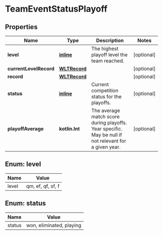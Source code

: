 
# TeamEventStatusPlayoff

## Properties

| Name                   | Type                          | Description                                                                                           | Notes      |
| ---------------------- | ----------------------------- | ----------------------------------------------------------------------------------------------------- | ---------- |
| **level**              | [**inline**](#LevelEnum)      | The highest playoff level the team reached.                                                           | [optional] |
| **currentLevelRecord** | [**WLTRecord**](WLTRecord.md) |                                                                                                       | [optional] |
| **record**             | [**WLTRecord**](WLTRecord.md) |                                                                                                       | [optional] |
| **status**             | [**inline**](#StatusEnum)     | Current competition status for the playoffs.                                                          | [optional] |
| **playoffAverage**     | **kotlin.Int**                | The average match score during playoffs. Year specific. May be null if not relevant for a given year. | [optional] |

## Enum: level

| Name  | Value             |
| ----- | ----------------- |
| level | qm, ef, qf, sf, f |

## Enum: status

| Name   | Value                    |
| ------ | ------------------------ |
| status | won, eliminated, playing |
